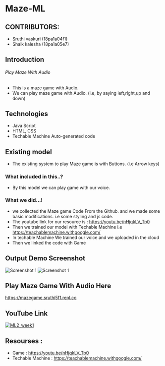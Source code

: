 # Maze-ML

## CONTRIBUTORS:
- Sruthi vaskuri (18pa1a04f1)
- Shaik kalesha (18pa1a05e7)

## Introduction 
###### Play Maze With Audio
- This is a maze game with Audio.
- We can play maze game with Audio. (i.e, by saying left,right,up and down)


	
## Technologies
- Java Script
- HTML, CSS
- Techable Machine Auto-generated code
	

## Existing model
 - The existing system to play Maze game is with Buttons. (i.e Arrow keys)
   
### What included in this..? 
 - By this model we can play game with our voice. 
      
### What we did...!
  - we collected the Maze game Code From the Github. and we made some basic modifications. i.e some styling and js code.
  - The youtube link for our resource is : https://youtu.be/nHjqkLV_Tp0
  - Then we trained our model with Techable Machine i.e https://teachablemachine.withgoogle.com/
  - In techable Machine We trained our voice and we uploaded in the cloud 
  - Then we linked the code with Game
 
 
## Output Demo Screenshot
![Screenshot 1](https://raw.githubusercontent.com/sruthi-vaskuri/Maze-ML/main/ml1-2.PNG)
![Screenshot 1](https://raw.githubusercontent.com/sruthi-vaskuri/Maze-ML/main/ml1-1.PNG)

## Play Maze Game With Audio Here 
https://mazegame.sruthi5f1.repl.co

## YouTube Link
[![ML2_week1](https://img.youtube.com/vi/xlW392nedMk/0.jpg)](https://www.youtube.com/watch?v=xlW392nedMk)

## Resourses :
- Game : https://youtu.be/nHjqkLV_Tp0
- Techable Machine : https://teachablemachine.withgoogle.com/


